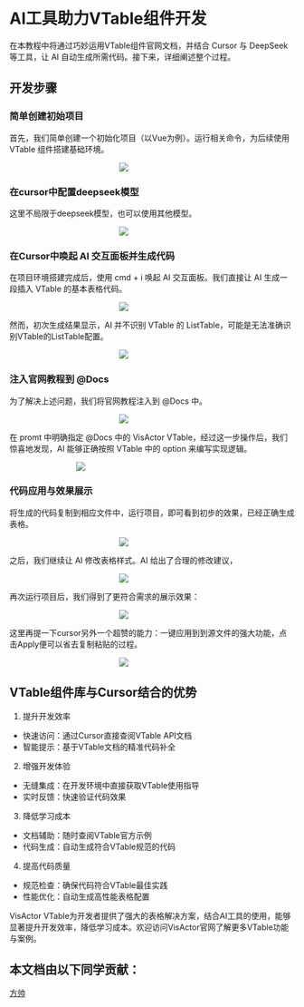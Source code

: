 # AI工具助力VTable组件开发

在本教程中将通过巧妙运用VTable组件官网文档，并结合 Cursor 与 DeepSeek 等工具，让 AI 自动生成所需代码。接下来，详细阐述整个过程。
## 开发步骤
### 简单创建初始项目
首先，我们简单创建一个初始化项目（以Vue为例）。运行相关命令，为后续使用 VTable 组件搭建基础环境。
 <div style="width: 80%; text-align: center;">
     <img src="https://lf9-dp-fe-cms-tos.byteorg.com/obj/bit-cloud/VTable/guide/ai-tools/1.png" />
    <!-- <p>表格中的每一行存储了某个时间段内某种产品类别在某地区的销售情况</p> -->
  </div>

### 在cursor中配置deepseek模型
这里不局限于deepseek模型，也可以使用其他模型。

 <div style="width: 80%; text-align: center;">
     <img src="https://lf9-dp-fe-cms-tos.byteorg.com/obj/bit-cloud/VTable/guide/ai-tools/2.png" />
  </div>

### 在Cursor中唤起 AI 交互面板并生成代码

在项目环境搭建完成后，使用 cmd + i 唤起 AI 交互面板。我们直接让 AI 生成一段插入 VTable 的基本表格代码。

 <div style="width: 80%; text-align: center;">
     <img src="https://lf9-dp-fe-cms-tos.byteorg.com/obj/bit-cloud/VTable/guide/ai-tools/3.png" />
  </div>

然而，初次生成结果显示，AI 并不识别 VTable 的 ListTable，可能是无法准确识别VTable的ListTable配置。

 <div style="width: 80%; text-align: center;">
     <img src="https://lf9-dp-fe-cms-tos.byteorg.com/obj/bit-cloud/VTable/guide/ai-tools/4.png" />
  </div>

### 注入官网教程到 @Docs

为了解决上述问题，我们将官网教程注入到 @Docs 中。

 <div style="width: 80%; text-align: center;">
     <img src="https://lf9-dp-fe-cms-tos.byteorg.com/obj/bit-cloud/VTable/guide/ai-tools/5.gif" />
  </div>

在 promt 中明确指定 @Docs 中的 VisActor VTable，经过这一步操作后，我们惊喜地发现，AI 能够正确按照 VTable 中的 option 来编写实现逻辑。

 <div style="width: 50%; text-align: center;">
     <img src="https://lf9-dp-fe-cms-tos.byteorg.com/obj/bit-cloud/VTable/guide/ai-tools/6.png" />
  </div>

### 代码应用与效果展示

将生成的代码复制到相应文件中，运行项目，即可看到初步的效果，已经正确生成表格。

 <div style="width: 80%; text-align: center;">
     <img src="https://lf9-dp-fe-cms-tos.byteorg.com/obj/bit-cloud/VTable/guide/ai-tools/7.png" />
  </div>

之后，我们继续让 AI 修改表格样式。AI 给出了合理的修改建议，

 <div style="width: 80%; text-align: center;">
     <img src="https://lf9-dp-fe-cms-tos.byteorg.com/obj/bit-cloud/VTable/guide/ai-tools/8.png" />
  </div>

再次运行项目后，我们得到了更符合需求的展示效果：

 <div style="width: 80%; text-align: center;">
     <img src="https://lf9-dp-fe-cms-tos.byteorg.com/obj/bit-cloud/VTable/guide/ai-tools/9.png" />
  </div>

这里再提一下cursor另外一个超赞的能力：一键应用到到源文件的强大功能，点击Apply便可以省去复制粘贴的过程。

 <div style="width: 80%; text-align: center;">
     <img src="https://lf9-dp-fe-cms-tos.byteorg.com/obj/bit-cloud/VTable/guide/ai-tools/10.png" />
  </div>

## VTable组件库与Cursor结合的优势

1. 提升开发效率

- 快速访问：通过Cursor直接查阅VTable API文档
- 智能提示：基于VTable文档的精准代码补全

2. 增强开发体验

- 无缝集成：在开发环境中直接获取VTable使用指导
- 实时反馈：快速验证代码效果

3. 降低学习成本

- 文档辅助：随时查阅VTable官方示例
- 代码生成：自动生成符合VTable规范的代码

4. 提高代码质量

- 规范检查：确保代码符合VTable最佳实践
- 性能优化：自动生成高性能表格配置

VisActor VTable为开发者提供了强大的表格解决方案，结合AI工具的使用，能够显著提升开发效率，降低学习成本。欢迎访问VisActor官网了解更多VTable功能与案例。

## 本文档由以下同学贡献：

[方帅](https://github.com/fangsmile)